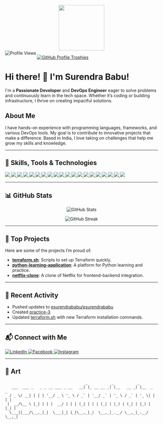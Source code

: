 <div align="center">
  <img height="150" src="https://media0.giphy.com/media/v1.Y2lkPTc5MGI3NjExaTE5cGQxZWRzYW83ajUzbTFkdTRqbnhycmFxY3ZqMXF4bXYzamJwbCZlcD12MV9pbnRlcm5hbF9naWZfYnlfaWQmY3Q9Zw/bGgsc5mWoryfgKBx1u/giphy.webp"  />
</div>



<img align="left" src="https://komarev.com/ghpvc/?username=esurendrababu&label=Profile%20views&color=blueviolet&style=flat" alt="Profile Views" />
</p>
<p align="left">
  <a href="https://github.com/ryo-ma/github-profile-trophy">
    <img src="https://github-profile-trophy.vercel.app/?username=esurendrababu&theme=algolia&margin-w=15&margin-h=15&no-frame=true&row=1&column=6" alt="GitHub Profile Trophies" />
  </a>
 

# Hi there! 👋 I'm **Surendra Babu**!

I'm a **Passionate Developer** and **DevOps Engineer** eager to solve problems and continuously learn in the tech space. Whether it’s coding or building infrastructure, I thrive on creating impactful solutions.

## About Me

I have hands-on experience with programming languages, frameworks, and various DevOps tools. My goal is to contribute to innovative projects that make a difference. Based in India, I love taking on challenges that help me grow my skills and knowledge.

---

## 🌟 Skills, Tools & Technologies

<p align="left">
  <a href="https://aws.amazon.com" target="_blank">
    <img src="https://img.shields.io/badge/Amazon_AWS-232F3E?style=for-the-badge&logo=amazonaws&logoColor=white" />
  </a>
  <a href="https://www.docker.com/" target="_blank">
    <img src="https://img.shields.io/badge/Docker-2496ED?style=for-the-badge&logo=docker&logoColor=white" />
  </a>
  <a href="https://reactjs.org/" target="_blank">
    <img src="https://img.shields.io/badge/React-20232A?style=for-the-badge&logo=react&logoColor=61DAFB" />
  </a>
  <a href="https://www.djangoproject.com/" target="_blank">
    <img src="https://img.shields.io/badge/Django-092E20?style=for-the-badge&logo=django&logoColor=white" />
  </a>
  <a href="https://www.python.org" target="_blank">
    <img src="https://img.shields.io/badge/Python-3776AB?style=for-the-badge&logo=python&logoColor=white" />
  </a>
  <a href="https://git-scm.com/" target="_blank">
    <img src="https://img.shields.io/badge/Git-F05032?style=for-the-badge&logo=git&logoColor=white" />
  </a>
  <a href="https://github.com/" target="_blank">
    <img src="https://img.shields.io/badge/GitHub-181717?style=for-the-badge&logo=github&logoColor=white" />
  </a>
  <a href="https://www.terraform.io/" target="_blank">
    <img src="https://img.shields.io/badge/Terraform-623CE4?style=for-the-badge&logo=terraform&logoColor=white" />
  </a>
  <a href="https://nodejs.org/" target="_blank">
    <img src="https://img.shields.io/badge/Node.js-339933?style=for-the-badge&logo=nodedotjs&logoColor=white" />
  </a>
  <a href="https://www.linux.org/" target="_blank">
    <img src="https://img.shields.io/badge/Linux-FCC624?style=for-the-badge&logo=linux&logoColor=black" />
  </a>
  <a href="https://www.mysql.com/" target="_blank">
    <img src="https://img.shields.io/badge/MySQL-4479A1?style=for-the-badge&logo=mysql&logoColor=white" />
  </a>
  <a href="https://www.postgresql.org/" target="_blank">
    <img src="https://img.shields.io/badge/PostgreSQL-336791?style=for-the-badge&logo=postgresql&logoColor=white" />
  </a>
  <a href="https://www.w3.org/html/" target="_blank">
    <img src="https://img.shields.io/badge/HTML5-E34F26?style=for-the-badge&logo=html5&logoColor=white" />
  </a>
  <a href="https://www.w3schools.com/css/" target="_blank">
    <img src="https://img.shields.io/badge/CSS3-1572B6?style=for-the-badge&logo=css3&logoColor=white" />
  </a>
  <a href="https://grafana.com/" target="_blank">
    <img src="https://img.shields.io/badge/Grafana-F46800?style=for-the-badge&logo=grafana&logoColor=white" />
  </a>
  <a href="https://kubernetes.io/" target="_blank">
    <img src="https://img.shields.io/badge/Kubernetes-326CE5?style=for-the-badge&logo=kubernetes&logoColor=white" />
  </a>
  <a href="https://maven.apache.org/" target="_blank">
    <img src="https://img.shields.io/badge/Apache%20Maven-C71A36?style=for-the-badge&logo=apachemaven&logoColor=white" />
  </a>
  <a href="https://www.nginx.com/" target="_blank">
    <img src="https://img.shields.io/badge/NGINX-009639?style=for-the-badge&logo=nginx&logoColor=white" />
  </a>
  <a href="https://prometheus.io/" target="_blank">
    <img src="https://img.shields.io/badge/Prometheus-E6522C?style=for-the-badge&logo=prometheus&logoColor=white" />
  </a>
  <a href="https://www.jenkins.io/" target="_blank">
    <img src="https://img.shields.io/badge/Jenkins-D24939?style=for-the-badge&logo=jenkins&logoColor=white" />
  </a>
</p>

---

## 📊 GitHub Stats

<p align="center">
  <img src="https://github-readme-stats.vercel.app/api?username=esurendrababu&show_icons=true&theme=radical" alt="GitHub Stats" />
</p>
<p align="center">

  <img  src="https://github-readme-streak-stats.herokuapp.com/?user=esurendrababu&theme=radical" alt="GitHub Streak" />
</p>

---

## 🚀 Top Projects

Here are some of the projects I’m proud of:

- **[terraform.sh](https://github.com/esurendrababu/terraform.sh)**: Scripts to set up Terraform quickly.
- **[python-learning-application](https://github.com/esurendrababu/python-learning-application)**: A platform for Python learning and practice.
- **[netflix-clone](https://github.com/esurendrababu/netflix-clone)**: A clone of Netflix for frontend-backend integration.

---

## 📝 Recent Activity

- Pushed updates to [esurendrababu/esurendrababu](https://github.com/esurendrababu/esurendrababu)
- Created [practice-3](https://github.com/esurendrababu/practice-3)
- Updated [terraform.sh](https://github.com/esurendrababu/terraform.sh) with new Terraform installation commands.

---

## 📬 Connect with Me

<p align="left">
  <a href="https://linkedin.com/in/surendra-babu-etukuri" target="_blank">
    <img src="https://img.shields.io/badge/LinkedIn-0A66C2?style=for-the-badge&logo=linkedin&logoColor=white" alt="LinkedIn" />
  </a>
  <a href="https://fb.com/surendra.naidu.etukuri" target="_blank">
    <img src="https://img.shields.io/badge/Facebook-1877F2?style=for-the-badge&logo=facebook&logoColor=white" alt="Facebook" />
  </a>
  <a href="https://instagram.com/na_du_surendra_" target="_blank">
    <img src="https://img.shields.io/badge/Instagram-E4405F?style=for-the-badge&logo=instagram&logoColor=white" alt="Instagram" />
  </a>
</p>

---

## 🎨  Art

```plaintext
                                     _           _           _           
   ___  ___ _   _ _ __ ___ _ __   __| |_ __ __ _| |__   __ _| |__  _   _ 
  / _ \/ __| | | | '__/ _ \ '_ \ / _` | '__/ _` | '_ \ / _` | '_ \| | | |
 |  __/\__ \ |_| | | |  __/ | | | (_| | | | (_| | |_) | (_| | |_) | |_| |
  \___||___/\__,_|_|  \___|_| |_|\__,_|_|  \__,_|_.__/ \__,_|_.__/ \__,_|
                                                                         
